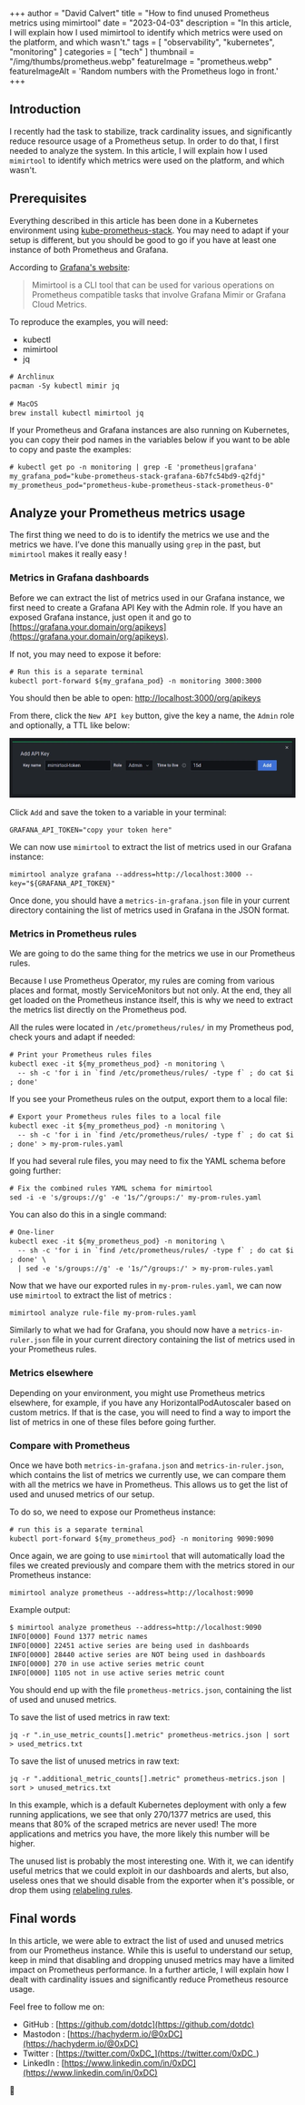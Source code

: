 +++
author = "David Calvert"
title = "How to find unused Prometheus metrics using mimirtool"
date = "2023-04-03"
description = "In this article, I will explain how I used mimirtool to identify which metrics were used on the platform, and which wasn't."
tags = [
    "observability", "kubernetes", "monitoring"
]
categories = [
    "tech"
]
thumbnail = "/img/thumbs/prometheus.webp"
featureImage = "prometheus.webp"
featureImageAlt = 'Random numbers with the Prometheus logo in front.'
+++

<!--more-->

## Introduction

I recently had the task to stabilize, track cardinality issues, and significantly reduce resource usage of a Prometheus setup. In order to do that, I first needed to analyze the system. In this article, I will explain how I used `mimirtool` to identify which metrics were used on the platform, and which wasn't.

## Prerequisites

Everything described in this article has been done in a Kubernetes environment using [kube-prometheus-stack](https://github.com/prometheus-community/helm-charts/tree/main/charts/kube-prometheus-stack). You may need to adapt if your setup is different, but you should be good to go if you have at least one instance of both Prometheus and Grafana.

According to [Grafana's website](https://grafana.com/docs/mimir/latest/operators-guide/tools/mimirtool/):

> Mimirtool is a CLI tool that can be used for various operations on Prometheus compatible tasks that involve Grafana Mimir or Grafana Cloud Metrics.

To reproduce the examples, you will need:

- kubectl
- mimirtool
- jq

```
# Archlinux
pacman -Sy kubectl mimir jq

# MacOS
brew install kubectl mimirtool jq
```

If your Prometheus and Grafana instances are also running on Kubernetes, you can copy their pod names in the variables below if you want to be able to copy and paste the examples:

```
# kubectl get po -n monitoring | grep -E 'prometheus|grafana'
my_grafana_pod="kube-prometheus-stack-grafana-6b7fc54bd9-q2fdj"
my_prometheus_pod="prometheus-kube-prometheus-stack-prometheus-0"
```

## Analyze your Prometheus metrics usage

The first thing we need to do is to identify the metrics we use and the metrics we have. I’ve done this manually using `grep` in the past, but `mimirtool` makes it really easy !

### Metrics in Grafana dashboards

Before we can extract the list of metrics used in our Grafana instance, we first need to create a Grafana API Key with the Admin role. If you have an exposed Grafana instance, just open it and go to [https://grafana.your.domain/org/apikeys](https://grafana.your.domain/org/apikeys).

If not, you may need to expose it before:

```
# Run this is a separate terminal
kubectl port-forward ${my_grafana_pod} -n monitoring 3000:3000
```

You should then be able to open: [http://localhost:3000/org/apikeys](http://localhost:3000/org/apikeys)

From there, click the `New API key` button, give the key a name, the `Admin` role and optionally, a TTL like below:

![Screenshot: Creation of a Grafana API Key](grafana-apikey.webp "Screenshot: Creation of a Grafana API Key.")


Click `Add` and save the token to a variable in your terminal:

```
GRAFANA_API_TOKEN="copy your token here"
```

We can now use `mimirtool` to extract the list of metrics used in our Grafana instance:

```
mimirtool analyze grafana --address=http://localhost:3000 --key="${GRAFANA_API_TOKEN}"
```

Once done, you should have a `metrics-in-grafana.json` file in your current directory containing the list of metrics used in Grafana in the JSON format.

### Metrics in Prometheus rules

We are going to do the same thing for the metrics we use in our Prometheus rules.

Because I use Prometheus Operator, my rules are coming from various places and format, mostly ServiceMonitors but not only. At the end, they all get loaded on the Prometheus instance itself, this is why we need to extract the metrics list directly on the Prometheus pod.

All the rules were located in `/etc/prometheus/rules/` in my Prometheus pod, check yours and adapt if needed:

```
# Print your Prometheus rules files
kubectl exec -it ${my_prometheus_pod} -n monitoring \
  -- sh -c 'for i in `find /etc/prometheus/rules/ -type f` ; do cat $i ; done'
```

If you see your Prometheus rules on the output, export them to a local file:

```
# Export your Prometheus rules files to a local file
kubectl exec -it ${my_prometheus_pod} -n monitoring \
  -- sh -c 'for i in `find /etc/prometheus/rules/ -type f` ; do cat $i ; done' > my-prom-rules.yaml
```

If you had several rule files, you may need to fix the YAML schema before going further:

```
# Fix the combined rules YAML schema for mimirtool
sed -i -e 's/groups://g' -e '1s/^/groups:/' my-prom-rules.yaml
```

You can also do this in a single command:

```
# One-liner
kubectl exec -it ${my_prometheus_pod} -n monitoring \
  -- sh -c 'for i in `find /etc/prometheus/rules/ -type f` ; do cat $i ; done' \
  | sed -e 's/groups://g' -e '1s/^/groups:/' > my-prom-rules.yaml
```

Now that we have our exported rules in `my-prom-rules.yaml`, we can now use `mimirtool` to extract the list of metrics :

```
mimirtool analyze rule-file my-prom-rules.yaml
```

Similarly to what we had for Grafana, you should now have a `metrics-in-ruler.json` file in your current directory containing the list of metrics used in your Prometheus rules.

### Metrics elsewhere

Depending on your environment, you might use Prometheus metrics elsewhere, for example, if you have any HorizontalPodAutoscaler based on custom metrics. If that is the case, you will need to find a way to import the list of metrics in one of these files before going further.

### Compare with Prometheus

Once we have both `metrics-in-grafana.json` and `metrics-in-ruler.json`, which contains the list of metrics we currently use, we can compare them with all the metrics we have in Prometheus. This allows us to get the list of used and unused metrics of our setup.

To do so, we need to expose our Prometheus instance:

```
# run this is a separate terminal
kubectl port-forward ${my_prometheus_pod} -n monitoring 9090:9090
```

Once again, we are going to use `mimirtool` that will automatically load the files we created previously and compare them with the metrics stored in our Prometheus instance:

```
mimirtool analyze prometheus --address=http://localhost:9090
```

Example output:

```
$ mimirtool analyze prometheus --address=http://localhost:9090
INFO[0000] Found 1377 metric names                      
INFO[0000] 22451 active series are being used in dashboards 
INFO[0000] 28440 active series are NOT being used in dashboards 
INFO[0000] 270 in use active series metric count        
INFO[0000] 1105 not in use active series metric count
```

You should end up with the file `prometheus-metrics.json`, containing the list of used and unused metrics.

To save the list of used metrics in raw text:

```
jq -r ".in_use_metric_counts[].metric" prometheus-metrics.json | sort > used_metrics.txt
```

To save the list of unused metrics in raw text:

```
jq -r ".additional_metric_counts[].metric" prometheus-metrics.json | sort > unused_metrics.txt
```

In this example, which is a default Kubernetes deployment with only a few running applications, we see that only 270/1377 metrics are used, this means that 80% of the scraped metrics are never used! The more applications and metrics you have, the more likely this number will be higher.

The unused list is probably the most interesting one. With it, we can identify useful metrics that we could exploit in our dashboards and alerts, but also, useless ones that we should disable from the exporter when it's possible, or drop them using [relabeling rules](https://grafana.com/blog/2022/03/21/how-relabeling-in-prometheus-works/).

## Final words

In this article, we were able to extract the list of used and unused metrics from our Prometheus instance. While this is useful to understand our setup, keep in mind that disabling and dropping unused metrics may have a limited impact on Prometheus performance. In a further article, I will explain how I dealt with cardinality issues and significantly reduce Prometheus resource usage.

Feel free to follow me on:

- GitHub : [https://github.com/dotdc](https://github.com/dotdc)
- Mastodon : [https://hachyderm.io/@0xDC](https://hachyderm.io/@0xDC)
- Twitter : [https://twitter.com/0xDC_](https://twitter.com/0xDC_)
- LinkedIn : [https://www.linkedin.com/in/0xDC](https://www.linkedin.com/in/0xDC)

👋
